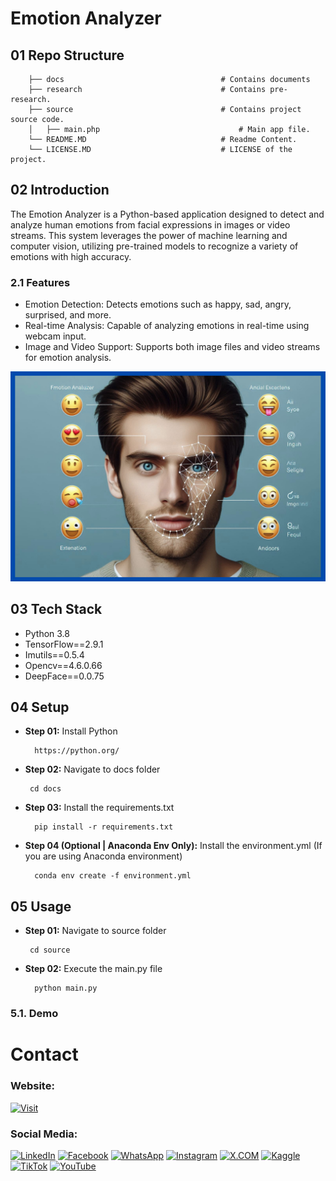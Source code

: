 # Emotion Analyzer

## 01 Repo Structure

```
    ├── docs                                   # Contains documents  
    ├── research                               # Contains pre-research. 
    ├── source                                 # Contains project source code.
    │   ├── main.php                               # Main app file.
    └── README.MD                              # Readme Content.
    └── LICENSE.MD                             # LICENSE of the project.
```


## 02 Introduction

The Emotion Analyzer is a Python-based application designed to detect and analyze human emotions from facial expressions in images or video streams. This system leverages the power of machine learning and computer vision, utilizing pre-trained models to recognize a variety of emotions with high accuracy.

### 2.1 Features

- Emotion Detection: Detects emotions such as happy, sad, angry, surprised, and more.
- Real-time Analysis: Capable of analyzing emotions in real-time using webcam input.
- Image and Video Support: Supports both image files and video streams for emotion analysis.

![Video](docs/media/images/0-banner-image.png)

## 03 Tech Stack

- Python 3.8
- TensorFlow==2.9.1
- Imutils==0.5.4
- Opencv==4.6.0.66
- DeepFace==0.0.75

## 04 Setup


- **Step 01:** Install Python

  ```
    https://python.org/
  ```

- **Step 02:** Navigate to docs folder


  ```
   cd docs
  ```

- **Step 03:** Install the requirements.txt

  ```
    pip install -r requirements.txt
  ```

- **Step 04 (Optional | Anaconda Env Only):** Install the environment.yml (If you are using Anaconda environment)

  ```
    conda env create -f environment.yml
  ```

## 05 Usage


- **Step 01:** Navigate to source folder


  ```
   cd source
  ```

- **Step 02:** Execute the main.py file

  ```
    python main.py
  ```

### 5.1. Demo


# Contact

### Website: 

[![Visit](https://img.shields.io/badge/Visit%3A%20www.gunarakulan.info-%23E01E5A?style=flat&logo=realm&logoColor=white)](https://www.gunarakulan.info)

### Social Media:

[![LinkedIn](https://img.shields.io/badge/-LinkedIn-0A66C2?style=for-the-badge&logo=linkedin&logoColor=white)](https://www.linkedin.com/in/gunarakulangunaretnam)
[![Facebook](https://img.shields.io/badge/-Facebook-196dcc?style=for-the-badge&logo=facebook&logoColor=white)](https://www.facebook.com/gunarakulangunaretnam)
[![WhatsApp](https://img.shields.io/badge/-WhatsApp-07a647?style=for-the-badge&logo=whatsapp&logoColor=white)](https://wa.me/94740001141?text=WhatsApp%3A%20%2B9740001141)
[![Instagram](https://img.shields.io/badge/-Instagram-bd3651?style=for-the-badge&logo=instagram&logoColor=white)](https://www.instagram.com/gunarakulangunaretnam)
[![X.COM](https://img.shields.io/badge/-X.COM-0066ff?style=for-the-badge&logo=x&logoColor=white)](https://x.com/gunarakulangr)
[![Kaggle](https://img.shields.io/badge/-Kaggle-3295bd?style=for-the-badge&logo=kaggle&logoColor=white)](https://www.kaggle.com/gunarakulangr)
[![TikTok](https://img.shields.io/badge/-TikTok-579ea3?style=for-the-badge&logo=tiktok&logoColor=white)](https://www.tiktok.com/@gunarakulangunaretnam)
[![YouTube](https://img.shields.io/badge/-YouTube-a82121?style=for-the-badge&logo=youtube&logoColor=white)](https://www.youtube.com/channel/UCjMOdgHFAjAdBKiqV8y2Tww)